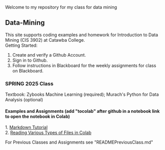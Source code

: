 Welcome to my repository for my class for data mining

## Data-Mining
This site supports coding examples and homework for Introduction to Data Mining (CIS 3902) at Catawba College.<br>
Getting Started:<br>
1.  Create and verify a Github Account.<br>
2.  Sign in to Github.<br>
3.  Follow instructions in Blackboard for the weekly assignments for class on Blackboard.<br>

### SPRING 2025 Class

<p>Textbook:  Zybooks Machine Learning (required); Murach's Python for Data Analysis (optional)</p>
<h4>Examples and Assignments (add "tocolab" after github in a notebook link to open the notebook in Colab)</h4>
1. <a href="https://agea.github.io/tutorial.md/">Markdown Tutorial</a><br>
2. <a href="[https://github.com/plthomps/CIS-3902-Data-Mining/blob/main/Reading_Files_in_Colab_with_Jupyter_Notebook.ipynb](https://github.com/CameronRabsatt/CIS-3902-Data-Mining/blob/main/Reading_Files_in_Colab_with_Jupyter_Notebook.ipynb)">Reading Various Types of Files in Colab</a><br>

<p>For Previous Classes and Assignments see "READMEPreviousClass.md"</p>
